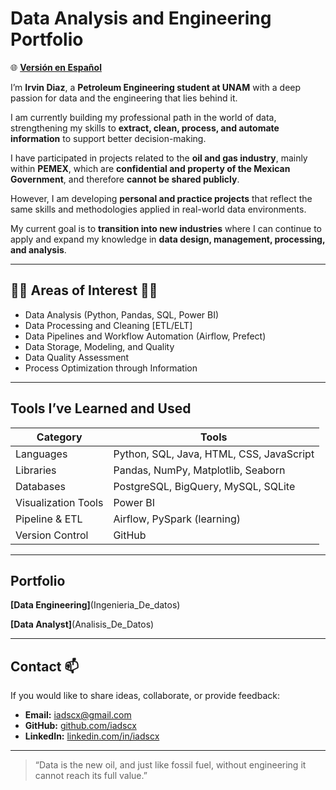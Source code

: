 #  Data Analysis and Engineering Portfolio
🌐 **[Versión en Español](README.md)**

I’m **Irvin Diaz**, a **Petroleum Engineering student at UNAM** with a deep passion for data and the engineering that lies behind it.  

I am currently building my professional path in the world of data, strengthening my skills to **extract, clean, process, and automate information** to support better decision-making.  

I have participated in projects related to the **oil and gas industry**, mainly within **PEMEX**, which are **confidential and property of the Mexican Government**, and therefore **cannot be shared publicly**.  

However, I am developing **personal and practice projects** that reflect the same skills and methodologies applied in real-world data environments.  

My current goal is to **transition into new industries** where I can continue to apply and expand my knowledge in **data design, management, processing, and analysis**.  

---

## 👨‍💻 Areas of Interest 👨‍💻

- Data Analysis (Python, Pandas, SQL, Power BI)  
- Data Processing and Cleaning [ETL/ELT]  
- Data Pipelines and Workflow Automation (Airflow, Prefect)  
- Data Storage, Modeling, and Quality  
- Data Quality Assessment  
- Process Optimization through Information  

---

## Tools I’ve Learned and Used
| Category | Tools |
|-----------|--------|
| Languages | Python, SQL, Java, HTML, CSS, JavaScript |
| Libraries | Pandas, NumPy, Matplotlib, Seaborn |
| Databases | PostgreSQL, BigQuery, MySQL, SQLite |
| Visualization Tools | Power BI |
| Pipeline & ETL | Airflow, PySpark (learning) |
| Version Control | GitHub |

---

## Portfolio

**[Data Engineering]**(Ingenieria_De_datos)

**[Data Analyst]**(Analisis_De_Datos)

---

## Contact 📫

If you would like to share ideas, collaborate, or provide feedback:

- **Email:** iadscx@gmail.com  
- **GitHub:** [github.com/iadscx](https://github.com/iadscx)  
- **LinkedIn:** [linkedin.com/in/iadscx](https://www.linkedin.com/in/iadscx)  

---

> “Data is the new oil, and just like fossil fuel, without engineering it cannot reach its full value.”
